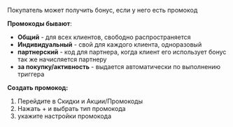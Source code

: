 Покупатель может получить бонус, если у него есть промокод

**Промокоды бывают**:
- **Общий** - для всех клиентов, свободно распространяется
- **Индивидуальный** - свой для каждого клиента, одноразовый
- **партнерский** - код для партнера, когда клиент его использует бонус так же начисляется партнеру
- **за покупку/активность** - выдается автоматически по выполнению триггера

**Создать промокод:**
1. Перейдите в Скидки и Акции/Промокоды
2. Нажать + и выбрать тип промокода
3. укажите настройки промокода

